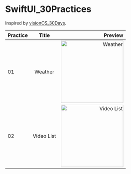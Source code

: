 # SwiftUI_30Practices

Inspired by [visionOS_30Days](https://github.com/satoshi0212/visionOS_30Days).

| Practice      | Title       | Preview       |
| -------------- |:--------------:| --------------:|
| 01 | Weather | <img src="https://github.com/yuchenz27/SwiftUI_30Practices/assets/44870300/77d84e4b-ff0d-45d3-aa9b-0a78e14d460c" alt="Weather" width="200"> |
| 02 | Video List | <img src="https://github.com/yuchenz27/SwiftUI_30Practices/assets/44870300/56b2c7d3-c58b-40c9-a95f-e03cc8c9adab" alt="Video List" width="200"> |
